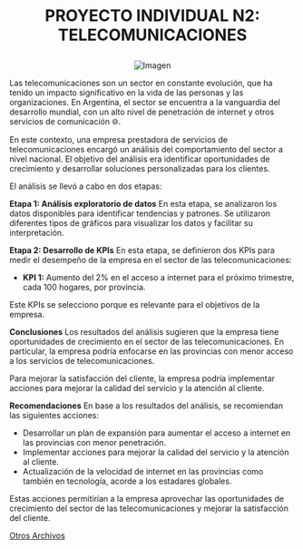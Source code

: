 # <p align="center">PROYECTO INDIVIDUAL N2: TELECOMUNICACIONES</p>






<p align="center">
  <img src="https://github.com/JairAlarc/ProyectoDos/assets/118782518/ff65ec8a-957f-46d1-a089-4ca39cc741fb?width=800&height=800" alt="Imagen">
</p>






Las telecomunicaciones son un sector en constante evolución, que ha tenido un impacto significativo en la vida de las personas y las organizaciones. En Argentina, el sector se encuentra a la vanguardia del desarrollo mundial, con un alto nivel de penetración de internet y otros servicios de comunicación :globe_with_meridians:.

En este contexto, una empresa prestadora de servicios de telecomunicaciones encargó un análisis del comportamiento del sector a nivel nacional. El objetivo del análisis era identificar oportunidades de crecimiento y desarrollar soluciones personalizadas para los clientes.

El análisis se llevó a cabo en dos etapas:

**Etapa 1: Análisis exploratorio de datos**
En esta etapa, se analizaron los datos disponibles para identificar tendencias y patrones. Se utilizaron diferentes tipos de gráficos para visualizar los datos y facilitar su interpretación.

**Etapa 2: Desarrollo de KPIs**
En esta etapa, se definieron dos KPIs para medir el desempeño de la empresa en el sector de las telecomunicaciones:

* **KPI 1:** Aumento del 2% en el acceso a internet para el próximo trimestre, cada 100 hogares, por provincia.

Este KPIs se selecciono porque es relevante para el objetivos de la empresa.


**Conclusiones**
Los resultados del análisis sugieren que la empresa tiene oportunidades de crecimiento en el sector de las telecomunicaciones. En particular, la empresa podría enfocarse en las provincias con menor acceso a los servicios de telecomunicaciones.

Para mejorar la satisfacción del cliente, la empresa podría implementar acciones para mejorar la calidad del servicio y la atención al cliente.

**Recomendaciones**
En base a los resultados del análisis, se recomiendan las siguientes acciones:

* Desarrollar un plan de expansión para aumentar el acceso a internet en las provincias con menor penetración.
* Implementar acciones para mejorar la calidad del servicio y la atención al cliente.
* Actualización de la velocidad de internet en las provincias como también en tecnología, acorde a los estadares globales.
    
Estas acciones permitirían a la empresa aprovechar las oportunidades de crecimiento del sector de las telecomunicaciones y mejorar la satisfacción del cliente.

[Otros Archivos](https://drive.google.com/drive/folders/1PqSMl8oYuUowlcf_dAQTN-l27UvkWFT2?usp=drive_link)
